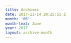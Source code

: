 ```yaml
---
title: Archives
date: 2017-11-14 20:25:51 Z
month: '06'
month-text: June
year: 2017
layout: archive-month
---
```


